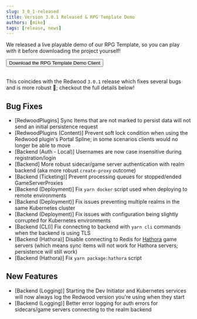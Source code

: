 ```yaml
---
slug: 3_0_1-released
title: Version 3.0.1 Released & RPG Template Demo
authors: [mike]
tags: [release, news]
---
```


We released a live playable demo of our RPG Template, so you can play with it before downloading the project yourself!

<div class="center">
  <a href="https://cdn.incanta.games/redwood/RedwoodRpgDemo.zip"><button>Download the RPG Template Demo Client</button></a>
</div>
<br/>

This coincides with the Redwood `3.0.1` release which fixes several bugs and is more robust 💪; checkout the full details below!

<!-- truncate -->

## Bug Fixes

- [RedwoodPlugins] Sync Items that are not marked to persist data will not send an initial persistence request
- [RedwoodPlugins (Content)] Prevent soft lock condition when using the Redwood plugin's Portal Spline; in some scenarios clients would no longer be able to move
- [Backend (Auth - Local)] Usernames are now case insensitive during registration/login
- [Backend] More robust sidecar/game server authentication with realm backend (aka more robust `create-proxy` outcome)
- [Backend (Ticketing)] Prevent processing queues for stopped/ended GameServerProxies
- [Backend (Deployment)] Fix `yarn docker` script used when deploying to remote environments
- [Backend (Deployment)] Fix issues preventing multiple realms in the same Kubernetes cluster
- [Backend (Deployment)] Fix issues with configuration being slightly corrupted for Kubernetes environments
- [Backend (CLI)] Fix connecting to backend with `yarn cli` commands when the backend is using TLS
- [Backend (Hathora)] Disable connecting to Redis for [Hathora](/docs/providers/game-server-hosting/hathora) game servers (which means sync items will not work for Hathora servers; persistence will still work)
- [Backend (Hathora)] Fix `yarn package:hathora` script

## New Features

- [Backend (Logging)] Starting the Dev Initiator and Kubernetes services will now always log the Redwood version you're using when they start
- [Backend (Logging)] Better error logging for auth errors for sidecars/game servers connecting to the realm backend
